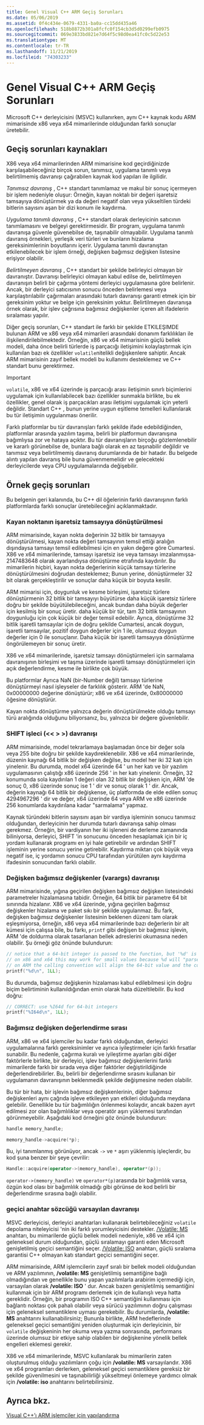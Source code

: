 ```yaml
---
title: Genel Visual C++ ARM Geçiş Sorunları
ms.date: 05/06/2019
ms.assetid: 0f4c434e-0679-4331-ba0a-cc15dd435a46
ms.openlocfilehash: 518b8872b301a8fcfc0f154cb3d5d0299efb0975
ms.sourcegitcommit: 069e3833bd821e7d64f5c98d0ea41fc0c5d22e53
ms.translationtype: MT
ms.contentlocale: tr-TR
ms.lasthandoff: 11/21/2019
ms.locfileid: "74303233"
---
```

# <a name="common-visual-c-arm-migration-issues"></a>Genel Visual C++ ARM Geçiş Sorunları

Microsoft C++ derleyicisini (MSVC) kullanırken, aynı C++ kaynak kodu ARM mimarisinde x86 veya x64 mimarilerinde olduğundan farklı sonuçlar üretebilir.

## <a name="sources-of-migration-issues"></a>Geçiş sorunları kaynakları

X86 veya x64 mimarilerinden ARM mimarisine kod geçirdiğinizde karşılaşabileceğiniz birçok sorun, tanımsız, uygulama tanımlı veya belirtilmemiş davranışı çağırabilen kaynak kod yapıları ile ilgilidir.

*Tanımsız davranış* , C++ standart tanımlamaz ve makul bir sonuç içermeyen bir işlem nedeniyle oluşur: Örneğin, kayan noktalı bir değeri işaretsiz tamsayıya dönüştürmek ya da değeri negatif olan veya yükseltilen türdeki bitlerin sayısını aşan bir dizi konum ile kaydırma.

*Uygulama tanımlı davranış* , C++ standart olarak derleyicinin satıcının tanımlamasını ve belgeyi gerektirmesidir. Bir program, uygulama tanımlı davranışa güvenle güvenebilse de, taşınabilir olmayabilir. Uygulama tanımlı davranış örnekleri, yerleşik veri türleri ve bunların hizalama gereksinimlerinin boyutlarını içerir. Uygulama tanımlı davranıştan etkilenebilecek bir işlem örneği, değişken bağımsız değişken listesine erişiyor olabilir.

*Belirtilmeyen davranış* , C++ standart bir şekilde belirleyici olmayan bir davranıştır. Davranışı belirleyici olmayan kabul edilse de, belirtilmeyen davranışın belirli bir çağırma yöntemi derleyici uygulamasına göre belirlenir. Ancak, bir derleyici satıcısının sonucu önceden belirlemesi veya karşılaştırılabilir çağırmaları arasındaki tutarlı davranışı garanti etmek için bir gereksinim yoktur ve belge için gereksinim yoktur. Belirtilmeyen davranışa örnek olarak, bir işlev çağrısına bağımsız değişkenler içeren alt ifadelerin sıralaması yapılır.

Diğer geçiş sorunları, C++ standart ile farklı bir şekilde ETKILEŞIMDE bulunan ARM ve x86 veya x64 mimarileri arasındaki donanım farklılıkları ile ilişkilendirilebilmektedir. Örneğin, x86 ve x64 mimarisinin güçlü bellek modeli, daha önce belirli türlerde iş parçacığı iletişimini kolaylaştırmak için kullanılan bazı ek özellikler `volatile`nitelikli değişkenlere sahiptir. Ancak ARM mimarisinin zayıf bellek modeli bu kullanımı desteklemez ve C++ standart bunu gerektirmez.

> [!IMPORTANT]
>  `volatile`, x86 ve x64 üzerinde iş parçacığı arası iletişimin sınırlı biçimlerini uygulamak için kullanılabilecek bazı özellikler sunmakla birlikte, bu ek özellikler, genel olarak iş parçacıkları arası iletişimi uygulamak için yeterli değildir. Standart C++ , bunun yerine uygun eşitleme temelleri kullanılarak bu tür iletişimin uygulanması önerilir.

Farklı platformlar bu tür davranışları farklı şekilde ifade edebildiğinden, platformlar arasında yazılım taşıma, belirli bir platformun davranışına bağımlıysa zor ve hataya açıktır. Bu tür davranışların birçoğu gözlemlenebilir ve kararlı görünebilse de, bunlara bağlı olarak en az taşınabilir değildir ve tanımsız veya belirtilmemiş davranış durumlarında de bir hatadır. Bu belgede alıntı yapılan davranış bile buna güvenmemelidir ve gelecekteki derleyicilerde veya CPU uygulamalarında değişebilir.

## <a name="example-migration-issues"></a>Örnek geçiş sorunları

Bu belgenin geri kalanında, bu C++ dil öğelerinin farklı davranışının farklı platformlarda farklı sonuçlar üretebileceğini açıklanmaktadır.

### <a name="conversion-of-floating-point-to-unsigned-integer"></a>Kayan noktanın işaretsiz tamsayıya dönüştürülmesi

ARM mimarisinde, kayan nokta değerinin 32 bitlik bir tamsayıya dönüştürülmesi, kayan nokta değeri tamsayının temsil ettiği aralığın dışındaysa tamsayı temsil edilebilmesi için en yakın değere göre Cumartesi. X86 ve x64 mimarilerinde, tamsayı işaretsiz ise veya tamsayı imzalanmışsa-2147483648 olarak ayarlandıysa dönüştürme etrafında kaydırılır. Bu mimarilerin hiçbiri, kayan nokta değerlerinin küçük tamsayı türlerine dönüştürülmesini doğrudan desteklemez; Bunun yerine, dönüştürmeler 32 bit olarak gerçekleştirilir ve sonuçlar daha küçük bir boyuta kesilir.

ARM mimarisi için, doygunluk ve kesme birleşimi, işaretsiz türlere dönüştürmenin 32 bitlik bir tamsayıyı büyütürse daha küçük işaretsiz türlere doğru bir şekilde büyütülebileceğini, ancak bundan daha büyük değerler için kesilmiş bir sonuç üretir. daha küçük bir tür, tam 32 bitlik tamsayının doygunluğu için çok küçük bir değer temsil edebilir. Ayrıca, dönüştürme 32 bitlik işaretli tamsayılar için de doğru şekilde Cumartesi, ancak doygun, işaretli tamsayılar, pozitif doygun değerler için 1 ile, olumsuz doygun değerler için 0 ile sonuçlanır. Daha küçük bir işaretli tamsayıya dönüştürme öngörülemeyen bir sonuç üretir.

X86 ve x64 mimarilerinde, işaretsiz tamsayı dönüştürmeleri için sarmalama davranışının birleşimi ve taşma üzerinde işaretli tamsayı dönüştürmeleri için açık değerlendirme, kesme ile birlikte çok büyük.

Bu platformlar Ayrıca NaN (bir-Number değil) tamsayı türlerine dönüştürmeyi nasıl işleyseler de farklılık gösterir. ARM 'de NaN, 0x00000000 değerine dönüştürür; x86 ve x64 üzerinde, 0x80000000 öğesine dönüştürür.

Kayan nokta dönüştürme yalnızca değerin dönüştürülmekte olduğu tamsayı türü aralığında olduğunu biliyorsanız, bu, yalnızca bir değere güvenlebilir.

### <a name="shift-operator---behavior"></a>SHIFT işleci (\<\< > >) davranışı

ARM mimarisinde, model tekrarlamaya başlamadan önce bir değer sola veya 255 bite doğru bir şekilde kaydıreklenebilir. X86 ve x64 mimarilerinde, düzenin kaynağı 64 bitlik bir değişken değilse, bu model her iki 32 katı için yinelenir. Bu durumda, model x64 üzerinde 64 ' un her katı ve bir yazılım uygulamasının çalıştığı x86 üzerinde 256 ' in her katı yinelenir. Örneğin, 32 konumunda sola kaydırılan 1 değeri olan 32 bitlik bir değişken için, ARM 'de sonuç 0, x86 üzerinde sonuç ise 1 ' dir ve sonuç olarak 1 ' dir. Ancak, değerin kaynağı 64 bitlik bir değişkense, üç platformda de elde edilen sonuç 4294967296 ' dir ve değer, x64 üzerinde 64 veya ARM ve x86 üzerinde 256 konumlarda kaydırılana kadar "sarmalama" yapmaz.

Kaynak türündeki bitlerin sayısını aşan bir vardiya işleminin sonucu tanımsız olduğundan, derleyicinin her durumda tutarlı davranışa sahip olması gerekmez. Örneğin, bir vardiyanın her iki işleneni de derleme zamanında biliniyorsa, derleyici, SHIFT 'in sonucunu önceden hesaplamak için bir iç yordam kullanarak programı en iyi hale getirebilir ve ardından SHIFT işleminin yerine sonucu yerine getirebilir. Kaydırma miktarı çok büyük veya negatif ise, iç yordamın sonucu CPU tarafından yürütülen aynı kaydırma ifadesinin sonucundan farklı olabilir.

### <a name="variable-arguments-varargs-behavior"></a>Değişken bağımsız değişkenler (varargs) davranışı

ARM mimarisinde, yığına geçirilen değişken bağımsız değişken listesindeki parametreler hizalamasına tabidir. Örneğin, 64 bitlik bir parametre 64 bit sınırında hizalanır. X86 ve x64 üzerinde, yığına geçirilen bağımsız değişkenler hizalama ve paket sıkı bir şekilde uygulanmaz. Bu fark, değişken bağımsız değişkenler listesinin beklenen düzeni tam olarak eşleşmiyorsa, örneğin, x86 veya x64 mimarilerinde bazı değerlerin bir alt kümesi için çalışsa bile, bu farkı, `printf` gibi değişen bir bağımsız işlevin, ARM 'de doldurma olarak tasarlanan bellek adreslerini okumasına neden olabilir. Şu örneği göz önünde bulundurun:

```C
// notice that a 64-bit integer is passed to the function, but '%d' is used to read it.
// on x86 and x64 this may work for small values because %d will "parse" the low-32 bits of the argument.
// on ARM the calling convention will align the 64-bit value and the code will print a random value
printf("%d\n", 1LL);
```

Bu durumda, bağımsız değişkenin hizalaması kabul edilebilmesi için doğru biçim belirtiminin kullanıldığından emin olarak hata düzeltilebilir. Bu kod doğru:

```C
// CORRECT: use %I64d for 64-bit integers
printf("%I64d\n", 1LL);
```

### <a name="argument-evaluation-order"></a>Bağımsız değişken değerlendirme sırası

ARM, x86 ve x64 işlemciler bu kadar farklı olduğundan, derleyici uygulamalarına farklı gereksinimler ve ayrıca iyileştirmeler için farklı fırsatlar sunabilir. Bu nedenle, çağırma kuralı ve iyileştirme ayarları gibi diğer faktörlerle birlikte, bir derleyici, işlev bağımsız değişkenlerini farklı mimarilerde farklı bir sırada veya diğer faktörler değiştirildiğinde değerlendirebilirler. Bu, belirli bir değerlendirme sırasını kullanan bir uygulamanın davranışının beklenmedik şekilde değişmesine neden olabilir.

Bu tür bir hata, bir işlevin bağımsız değişkenlerinin, diğer bağımsız değişkenleri aynı çağrıda işleve etkileyen yan etkileri olduğunda meydana gelebilir. Genellikle bu tür bağımlılığın önlenmesi kolaydır, ancak bazen ayırt edilmesi zor olan bağımlılıklar veya operatör aşırı yüklemesi tarafından görünmeyebilir. Aşağıdaki kod örneğini göz önünde bulundurun:

```cpp
handle memory_handle;

memory_handle->acquire(*p);
```

Bu, iyi tanımlanmış görünüyor, ancak `->` ve `*` aşırı yüklenmiş işleçlerdir, bu kod şuna benzer bir şeye çevrilir:

```cpp
Handle::acquire(operator->(memory_handle), operator*(p));
```

`operator->(memory_handle)` ve `operator*(p)`arasında bir bağımlılık varsa, özgün kod olası bir bağımlılık olmadığı gibi görünse de kod belirli bir değerlendirme sırasına bağlı olabilir.

### <a name="volatile-keyword-default-behavior"></a>geçici anahtar sözcüğü varsayılan davranışı

MSVC derleyicisi, derleyici anahtarları kullanarak belirtebileceğiniz `volatile` depolama niteleyicisi 'nin iki farklı yorumleyicisini destekler. [/Volatile: MS](reference/volatile-volatile-keyword-interpretation.md) anahtarı, bu mimarilerde güçlü bellek modeli nedeniyle, x86 ve x64 için geleneksel durum olduğundan, güçlü sıralamayı garanti eden Microsoft genişletilmiş geçici semantiğini seçer. [/Volatile: ISO](reference/volatile-volatile-keyword-interpretation.md) anahtarı, güçlü sıralama garantisi C++ olmayan katı standart geçici semantiğini seçer.

ARM mimarisinde, ARM işlemcilerin zayıf sıralı bir bellek modeli olduğundan ve ARM yazılımının, **/volatile: MS** genişletilmiş semantiğine bağlı olmadığından ve genellikle bunu yapan yazılımlarla arabirim içermediği için, varsayılan olarak **/volatile: ISO** ' dur. Ancak bazen genişletilmiş semantiğini kullanmak için bir ARM programı derlemek için de kullanışlı veya hatta gereklidir. Örneğin, bir programın ISO C++ semantiğini kullanması için bağlantı noktası çok pahalı olabilir veya sürücü yazılımının doğru çalışması için geleneksel semantiklere uyması gerekebilir. Bu durumlarda, **/volatile: MS** anahtarını kullanabilirsiniz; Bununla birlikte, ARM hedeflerinde geleneksel geçici semantiğini yeniden oluşturmak için derleyicinin, bir `volatile` değişkeninin her okuma veya yazma sonrasında, performans üzerinde olumsuz bir etkiye sahip olabilen bir değişkenine yönelik bellek engelleri eklemesi gerekir.

X86 ve x64 mimarilerinde, MSVC kullanılarak bu mimarilerin zaten oluşturulmuş olduğu yazılımların çoğu için **/volatile: MS** varsayılandır. X86 ve x64 programları derlerken, geleneksel geçici semantiklere gereksiz bir şekilde güvenilmesini ve taşınabilirliği yükseltmeyi önlemeye yardımcı olmak için **/volatile: iso** anahtarını belirtebilirsiniz.

## <a name="see-also"></a>Ayrıca bkz.

[Visual C++’ı ARM işlemciler için yapılandırma](configuring-programs-for-arm-processors-visual-cpp.md)
